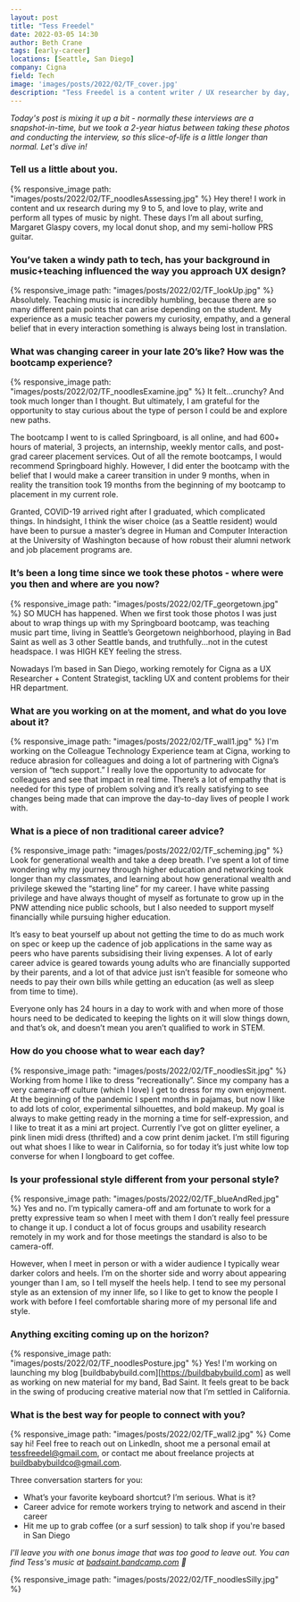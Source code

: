 ```yaml
---
layout: post
title: "Tess Freedel"
date: 2022-03-05 14:30
author: Beth Crane
tags: [early-career]
locations: [Seattle, San Diego]
company: Cigna
field: Tech
image: 'images/posts/2022/02/TF_cover.jpg'
description: "Tess Freedel is a content writer / UX researcher by day, and a musician by night. She's got thoughts on bootcamps, teaching, and generational wealth, and she'd love to go surfing with you."
---
```


*Today's post is mixing it up a bit - normally these interviews are a snapshot-in-time, but we took a 2-year hiatus between taking these photos and conducting the interview, so this slice-of-life is a little longer than normal. Let's dive in!*

### Tell us a little about you.

{% responsive_image path: "images/posts/2022/02/TF_noodlesAssessing.jpg" %}
Hey there! I work in content and ux research during my 9 to 5, and love to play, write and perform all types of music by night. These days I’m all about surfing, Margaret Glaspy covers, my local donut shop, and my semi-hollow PRS guitar. 

### You’ve taken a windy path to tech, has your background in music+teaching influenced the way you approach UX design?

{% responsive_image path: "images/posts/2022/02/TF_lookUp.jpg" %}
Absolutely. Teaching music is incredibly humbling, because there are so many different pain points that can arise depending on the student. My experience as a music teacher powers my curiosity, empathy, and a general belief that in every interaction something is always being lost in translation.

### What was changing career in your late 20’s like? How was the bootcamp experience?

{% responsive_image path: "images/posts/2022/02/TF_noodlesExamine.jpg" %}
It felt...crunchy? And took much longer than I thought. But ultimately, I am grateful for the opportunity to stay curious about the type of person I could be and explore new paths.

The bootcamp I went to is called Springboard, is all online, and had 600+ hours of material, 3 projects, an internship, weekly mentor calls, and post-grad career placement services. Out of all the remote bootcamps, I would recommend Springboard highly. However, I did enter the bootcamp with the belief that I would make a career transition in under 9 months, when in reality the transition took 19 months from the beginning of my bootcamp to placement in my current role.

Granted, COVID-19 arrived right after I graduated, which complicated things. In hindsight, I think the wiser choice (as a Seattle resident) would have been to pursue a master’s degree in Human and Computer Interaction at the University of Washington because of how robust their alumni network and job placement programs are.

### It’s been a long time since we took these photos - where were you then and where are you now?

{% responsive_image path: "images/posts/2022/02/TF_georgetown.jpg" %}
SO MUCH has happened. When we first took those photos I was just about to wrap things up with my Springboard bootcamp, was teaching music part time, living in Seattle’s Georgetown neighborhood, playing in Bad Saint as well as 3 other Seattle bands, and truthfully...not in the cutest headspace. I was HIGH KEY feeling the stress.

Nowadays I’m based in San Diego, working remotely for Cigna as a UX Researcher + Content Strategist, tackling UX and content problems for their HR department.

### What are you working on at the moment, and what do you love about it?

{% responsive_image path: "images/posts/2022/02/TF_wall1.jpg" %}
I'm working on the Colleague Technology Experience team at Cigna, working to reduce abrasion for colleagues and doing a lot of partnering with Cigna’s version of “tech support.” I really love the opportunity to advocate for colleagues and see that impact in real time. There’s a lot of empathy that is needed for this type of problem solving and it’s really satisfying to see changes being made that can improve the day-to-day lives of people I work with.

### What is a piece of non traditional career advice?

{% responsive_image path: "images/posts/2022/02/TF_scheming.jpg" %}
Look for generational wealth and take a deep breath. I’ve spent a lot of time wondering why my journey through higher education and networking took longer than my classmates, and learning about how generational wealth and privilege skewed the “starting line” for my career.  I have white passing privilege and have always thought of myself as fortunate to grow up in the PNW attending nice public schools, but I also needed to support myself financially while pursuing higher education.

It’s easy to beat yourself up about not getting the time to do as much work on spec or keep up the cadence of job applications in the same way as peers who have parents subsidising their living expenses. A lot of early career advice is geared towards young adults who are financially supported by their parents, and a lot of that advice just isn’t feasible for someone who needs to pay their own bills while getting an education (as well as sleep from time to time).

Everyone only has 24 hours in a day to work with and when more of those hours need to be dedicated to keeping the lights on it will slow things down, and that’s ok, and doesn’t mean you aren’t qualified to work in STEM.

### How do you choose what to wear each day?

{% responsive_image path: "images/posts/2022/02/TF_noodlesSit.jpg" %}
Working from home I like to dress “recreationally”. Since my company has a very camera-off culture (which I love) I get to dress for my own enjoyment. At the beginning of the pandemic I spent months in pajamas, but now I like to add lots of color, experimental silhouettes, and bold makeup. My goal is always to make getting ready in the morning a time for self-expression, and I like to treat it as a mini art project. Currently I’ve got on glitter eyeliner, a pink linen midi dress (thrifted) and a cow print denim jacket. I’m still figuring out what shoes I like to wear in California, so for today it’s just white low top converse for when I longboard to get coffee. 

### Is your professional style different from your personal style?
{% responsive_image path: "images/posts/2022/02/TF_blueAndRed.jpg" %}
Yes and no. I’m typically camera-off and am fortunate to work for a pretty expressive team so when I meet with them I don’t really feel pressure to change it up. I conduct a lot of focus groups and usability research remotely  in my work and for those meetings the standard is also to be camera-off.

However, when I meet in person or with a wider audience I typically wear darker colors and heels. I’m on the shorter side and worry about appearing younger than I am, so I tell myself the heels help. I tend to see my personal style as an extension of my inner life, so I like to get to know the people I work with before I feel comfortable sharing more of my personal life and style.

### Anything exciting coming up on the horizon?
{% responsive_image path: "images/posts/2022/02/TF_noodlesPosture.jpg" %}
Yes! I'm working on launching my blog [buildbabybuild.com][https://buildbabybuild.com] as well as working on new material for my band, Bad Saint. It feels great to be back in the swing of producing creative material now that I’m settled in California.

### What is the best way for people to connect with you?

{% responsive_image path: "images/posts/2022/02/TF_wall2.jpg" %}
Come say hi! Feel free to reach out on LinkedIn, shoot me a personal email at tessfreedel@gmail.com, or contact me about freelance projects at buildbabybuildco@gmail.com.

Three conversation starters for you:
- What’s your favorite keyboard shortcut? I’m serious. What is it?
- Career advice for remote workers trying to network and ascend in their career
- Hit me up to grab coffee (or a surf session) to talk shop if you're based in San Diego 

*I'll leave you with one bonus image that was too good to leave out. You can find Tess's music at <a href="https://badsaint.bandcamp.com">badsaint.bandcamp.com</a> 🤘*

{% responsive_image path: "images/posts/2022/02/TF_noodlesSilly.jpg" %}